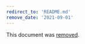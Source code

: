 ```yaml
---
redirect_to: 'README.md'
remove_date: '2021-09-01'
---
```


This document was [removed](README.md).

<!-- This redirect file can be deleted after <2021-09-01>. -->
<!-- Before deletion, see: https://docs.gitlab.com/ee/development/documentation/#move-or-rename-a-page -->
